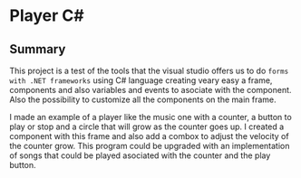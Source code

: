 # Player C#
## Summary
 This project is a test of the tools that the visual studio offers us to do `forms with .NET frameworks` using C# language creating veary easy a frame, components and also variables and events to asociate with the component. Also the possibility to customize all the components on the main frame.

 I made an example of a player like the music one with a counter, a button to play or stop and a circle that will grow as the counter goes up. I created a component with this frame and also add a combox to adjust the velocity of the counter grow. This program could be upgraded with an implementation of songs that could be played asociated with the counter and the play button.
